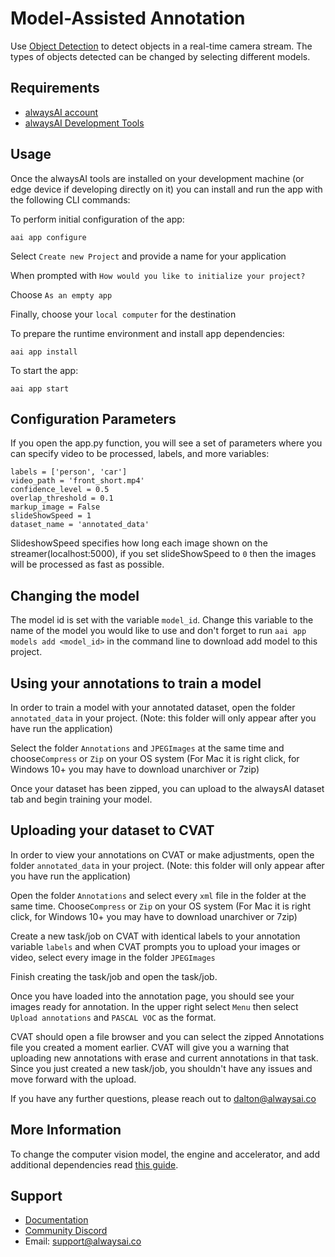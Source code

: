 # Model-Assisted Annotation
Use [Object Detection](https://alwaysai.co/docs/application_development/core_computer_vision_services.html#object-detection) to detect objects in a real-time camera stream. The types of objects detected can be changed by selecting different models.

## Requirements
* [alwaysAI account](https://alwaysai.co/auth?register=true)
* [alwaysAI Development Tools](https://alwaysai.co/docs/get_started/development_computer_setup.html)

## Usage
Once the alwaysAI tools are installed on your development machine (or edge device if developing directly on it) you can install and run the app with the following CLI commands:

To perform initial configuration of the app:
```
aai app configure
```

Select ```Create new Project``` and provide a name for your application

When prompted with ```How would you like to initialize your project?```

Choose ```As an empty app```

Finally, choose your ```local computer``` for the destination

To prepare the runtime environment and install app dependencies:
```
aai app install
```

To start the app:
```
aai app start
```

## Configuration Parameters
If you open the app.py function, you will see a set of parameters where you can specify video to be processed, labels, and more variables:
```
labels = ['person', 'car']
video_path = 'front_short.mp4'
confidence_level = 0.5
overlap_threshold = 0.1
markup_image = False
slideShowSpeed = 1
dataset_name = 'annotated_data'
```
SlideshowSpeed specifies how long each image shown on the streamer(localhost:5000), if you set slideShowSpeed to ```0``` then the images will be processed as fast as possible.

## Changing the model

The model id is set with the variable ```model_id```. Change this variable to the name of the model you would like to use and don't forget to run ```aai app models add <model_id>``` in the command line to download add model to this project.

## Using your annotations to train a model

In order to train a model with your annotated dataset, open the folder ```annotated_data``` in your project. (Note: this folder will only appear after you have run the application)

Select the folder ```Annotations``` and ```JPEGImages``` at the same time and choose```Compress``` or ```Zip``` on your OS system (For Mac it is right click, for Windows 10+ you may have to download unarchiver or 7zip)

Once your dataset has been zipped, you can upload to the alwaysAI dataset tab and begin training your model.

## Uploading your dataset to CVAT

In order to view your annotations on CVAT or make adjustments, open the folder ```annotated_data``` in your project. (Note: this folder will only appear after you have run the application)

Open the folder ```Annotations``` and select every ```xml``` file in the folder at the same time.  Choose```Compress``` or ```Zip``` on your OS system (For Mac it is right click, for Windows 10+ you may have to download unarchiver or 7zip)

Create a new task/job on CVAT with identical labels to your annotation variable ```labels``` and when CVAT prompts you to upload your images or video, select every image in the folder ```JPEGImages```

Finish creating the task/job and open the task/job.

Once you have loaded into the annotation page, you should see your images ready for annotation. In the upper right select ```Menu``` then select ```Upload annotations``` and ```PASCAL VOC``` as the format.

CVAT should open a file browser and you can select the zipped Annotations file you created a moment earlier. CVAT will give you a warning that uploading new annotations with erase and current annotations in that task. Since you just created a new task/job, you shouldn't have any issues and move forward with the upload.


If you have any further questions, please reach out to dalton@alwaysai.co


## More Information
To change the computer vision model, the engine and accelerator, and add additional dependencies read [this guide](https://alwaysai.co/docs/application_development/configuration_and_packaging.html).

## Support
* [Documentation](https://alwaysai.co/docs/)
* [Community Discord](https://discord.gg/z3t9pea)
* Email: support@alwaysai.co

